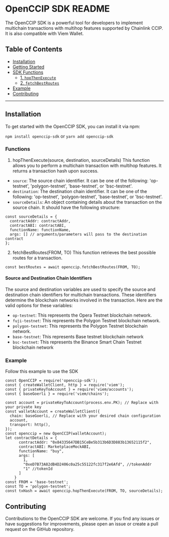# OpenCCIP SDK README

The OpenCCIP SDK is a powerful tool for developers to implement multichain transactions with multihop features supported by Chainlink CCIP. It is also compatible with Viem Wallet.

## Table of Contents

- [Installation](#installation)
- [Getting Started](#getting-started)
- [SDK Functions](#sdk-functions)
  - [1. `hopThenExecute`](#1-hopthenexecute)
  - [2. `fetchBestRoutes`](#2-fetchBestRoutes)
- [Example](#example)
- [Contributing](#contributing)

---

## Installation

To get started with the OpenCCIP SDK, you can install it via npm:

`
npm install openccip-sdk
`
or
`yarn add openccip-sdk
`

### Functions
1. hopThenExecute(source, destination, sourceDetails)
This function allows you to perform a multichain transaction with multihop features. It returns a transaction hash upon success.
  - `source`: The source chain identifier. It can be one of the following: 'op-testnet', 'polygon-testnet', 'base-testnet', or 'bsc-testnet'.
  - `destination`: The destination chain identifier. It can be one of the following: 'op-testnet', 'polygon-testnet', 'base-testnet', or 'bsc-testnet'.
  - `sourceDetails`: An object containing details about the transaction on the source chain. It should have the following structure:
```
const sourceDetails = {
  contractAddr: contractAddr,
  contractABI: contractABI,
  functionName: functionName,
  args: [] // arguments/parameters will pass to the destination contract
};
```



2. fetchBestRoutes(FROM, TO)
This function retrieves the best possible routes for a transaction.
```
const bestRoutes = await openccip.fetchBestRoutes(FROM, TO);
```

#### Source and Destination Chain Identifiers
The source and destination variables are used to specify the source and destination chain identifiers for multichain transactions. These identifiers determine the blockchain networks involved in the transaction. Here are the valid options for these variables:

- `op-testnet`: This represents the Opera Testnet blockchain network.
- `fuji-testnet`: This represents the Polygon Testnet blockchain network.
- `polygon-testnet`: This represents the Polygon Testnet blockchain network.
- `base-testnet`: This represents Base testnet blockchain network 
- `bsc-testnet`: This represents the Binance Smart Chain Testnet blockchain network



### Example
Follow this example to use the SDK

```
const OpenCCIP = require('openccip-sdk');
const { createWalletClient, http } = require('viem');
const { privateKeyToAccount } = require('viem/accounts');
const { baseGoerli } = require('viem/chains');

const account = privateKeyToAccount(process.env.PK); // Replace with your private key
const walletAccount = createWalletClient({
  chain: baseGoerli, // Replace with your desired chain configuration
  account,
  transport: http(),
});
const openccip = new OpenCCIP(walletAccount);
let contractDetails = {
      contractAddr: "0x84335647DB15CeBe5b313b6D3D883b13652115f2",
      contractABI: MarketplaceMockABI,
      functionName: "buy",
      args: [
        1,
        "0xeD7B73A82dB4D2406c0a25c55122fc317f2e6Afd", //tokenAddr
        "1" //tokenId
      ]
    }
const FROM = 'base-testnet';
const TO = 'polygon-testnet';
const txHash = await openccip.hopThenExecute(FROM, TO, sourceDetails);
```

## Contributing
Contributions to the OpenCCIP SDK are welcome. If you find any issues or have suggestions for improvements, please open an issue or create a pull request on the GitHub repository.

